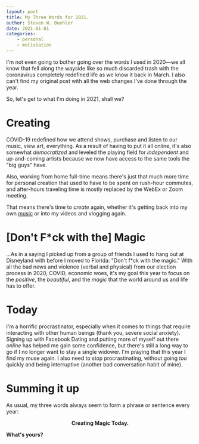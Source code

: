 ```yaml
---
layout: post
title: My Three Words for 2021.
author: Steven W. Buehler
date: 2021-01-01
categories:
    - personal
    - motiviation
---
```


I'm not even going to bother going over the words I used in 2020&mdash;we all know that fell along the wayside like so much discarded trash with the coronavirus completely redefined life as we know it back in March. I also can't find my original post with all the web changes I've done through the year. 

So, let's get to what I'm doing in 2021, shall we?

Creating
========

COVID-19 redefined how we attend shows, purchase and listen to our music, view art, everything. As a result of having to put it all online, it's also somewhat _democratized_ and leveled the playing field for _independent_ and up-and-coming artists because we now have access to the same tools the "big guys" have. 

Also, working from home full-time means there's just that much more time for personal creation that used to have to be spent on rush-hour commutes, and after-hours traveling time is mostly replaced by the WebEx or Zoom meeting.

That means there's time to _create_ again, whether it's getting back into my own [music](https://soundcloud.com/inmysilence) or into my videos and vlogging again. 

[Don't F*ck with the] Magic
===========================

...As in a saying I picked up from a group of friends I used to hang out at Disneyland with before I moved to Florida: "Don't f*ck with the magic." With all the bad news and violence (verbal and physical) from our election process in 2020, COVID, economic woes, it's my goal this year to focus on the _positive_, the _beautiful_, and the _magic_ that the world around us and life has to offer. 

Today
=====

I'm a horrific procrastinator, especially when it comes to things that require interacting with other human beings (thank you, severe social anxiety). Signing up with Facebook Dating and putting more of myself out there _online_ has helped me gain some confidence, but there's still a long way to go if I no longer want to stay a single widower. I'm praying that this year I find my muse again. I also need to stop procrastinating, without going _too_ quickly and being interruptive (another bad conversation habit of mine).

Summing it up
=============
As usual, my three words always seem to form a phrase or sentence every year:

<p align="center"><strong>Creating Magic Today.<strong></p>

What's yours?